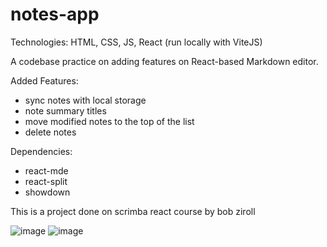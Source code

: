# notes-app
Technologies: HTML, CSS, JS, React (run locally with ViteJS)


A codebase practice on adding features on React-based Markdown editor.

Added Features: 
- sync notes with local storage
- note summary titles
- move modified notes to the top of the list
- delete notes

Dependencies: 
- react-mde
- react-split
- showdown


This is a project done on scrimba react course by bob ziroll

![image](https://user-images.githubusercontent.com/75360198/219934427-41d630f9-f905-4508-a108-02a42adf13e6.png)
![image](https://user-images.githubusercontent.com/75360198/219934442-53dae86b-8669-4f9f-8b0c-2079c1f1de32.png)
